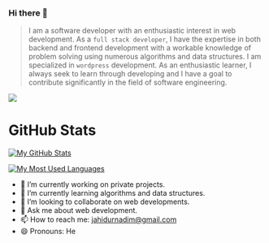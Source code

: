 ### Hi there 👋

<!--
**nadim1992/nadim1992** is a ✨ _special_ ✨ repository because its `README.md` (this file) appears on your GitHub profile.
-->

> I am a software developer with an enthusiastic interest in web development. As a `full stack developer`, I have the expertise in both backend and frontend development with a workable knowledge of problem solving using numerous algorithms and data structures. I am specialized in `wordpress` development. As an enthusiastic learner, I always seek to learn through developing and I have a goal to contribute significantly in the field of software engineering.

<a href="https://github.com/antonkomarev/github-profile-views-counter">
    <img src="https://komarev.com/ghpvc/?username=nadim1992">
</a>

# GitHub Stats

[![My GitHub Stats](https://github-readme-stats.vercel.app/api?username=nadim1992&theme=merko&show_icons=true&private=true&include_all_commits=true&border_radius=4&count_private=true)](https://github.com/nadim1992)

[![My Most Used Languages](https://github-readme-stats.vercel.app/api/top-langs/?username=nadim1992&private=true&theme=react&count_private=true&show_icons=true)](https://github.com/nadim1992)

- 🔭 I’m currently working on private projects.
- 🌱 I’m currently learning algorithms and data structures.
- 👯 I’m looking to collaborate on web developments.
- 💬 Ask me about web development.
- 📫 How to reach me: jahidurnadim@gmail.com
- 😄 Pronouns: He
